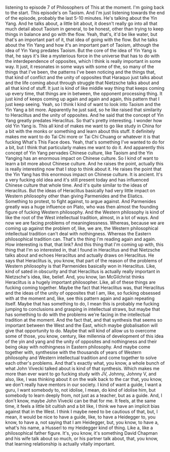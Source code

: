 ﻿listening to episode 7 of Philosophers of This at the moment. I'm going back to the start.
This episode's on Taoism.
And I'm just listening towards the end of the episode, probably the last 5-10 minutes.
He's talking about the Yin Yang.
And he talks about, a little bit about,
it doesn't really go into all that much detail about Taoism in general, to be honest, other than trying to keep things in balance and go with the flow.
Yeah, that's, it'd be like water, but that's an important part of it, that idea of going with the flow.
But he talks about the Yin Yang and how it's an important part of Taoism, although the idea of Yin Yang predates Taoism.
But the core of the idea of Yin Yang is that,
he says it's like a mysterious force
in the universe that has to do with the interdependence of opposites,
which I think is really important in some way.
It just, it resonates in some ways with some of the, so many of the things that I've been,
the patterns I've been noticing and the things that, that kind of conflict and the unity of opposites that Haraquo just talks about
and the life coming about through struggle that Nietzsche talks about and all that kind of stuff.
It just is kind of like middle way thing that keeps coming up every time,
that things are in between, the opponent processing thing.
It just kind of keeps coming up again and again and again, this pattern that I just keep seeing.
Yeah, so I think I kind of want to look into Taoism and the Yin Yang a bit more.
Apparently he just said, so he like raised that similarity to Heraclitus and the unity of opposites.
And he said that the concept of Yin Yang greatly predates Heraclitus.
So that's pretty interesting. I wonder how old Yin Yang is.
This all kind of makes me want to go like study in China for a bit with the monks or something and learn about this stuff.
It definitely makes me want to do Tai Chi more or Tai Chi Chuang or whatever it is that fucking What's This Face does.
Yeah, that's something I've wanted to do for a bit, but I think that particularly makes me want to do it.
And apparently this concept of Yin Yang pervades Chinese culture, like Taoism and the Yin Yanging has an enormous impact on Chinese culture.
So I kind of want to learn a bit more about Chinese culture.
And he raises the point, actually this is really interesting now that I stop to think about it.
He raises the point that the Yin Yang has this enormous impact on Chinese culture.
It is ancient. It's a very fucking old idea and it's still present today and has influenced Chinese culture that whole time.
And it's quite similar to the ideas of Heraclitus.
But the ideas of Heraclitus basically had very little impact on Western philosophy other than giving Parmenides and the Eliatics.
Something to protest, to fight against, to argue against.
And Parmenides greatly was a huge influence on Plato, who was then almost the founding figure of fucking Western philosophy.
And the Western philosophy is kind of like the root of the West intellectual tradition, almost, in a lot of ways.
And now we are facing problems of meaninglessness.
Whereas, because we are coming up against the problem of, like, we are, the Western philosophical intellectual tradition can't deal with nothingness.
Whereas the Eastern philosophical tradition can.
That's the thing I'm reading again and again.
How interesting is that, that link?
And this thing that I'm coming up with, this thing that I'm so interested in, that I found in Heraclitus and that Nietzsche talks about and echoes Heraclitus and actually draws on Heraclitus.
He says that Heraclitus is, you know, that part of the reason of the problems of Western philosophy is that Parmenides basically won in Heraclitus.
Like, kind of sated in obscurity and that Heraclitus is actually really important in Nietzsche's idea, like, belief.
And, you know, Ian McGilchrist thinks Heraclitus is a hugely important philosopher.
Like, all of these things are fucking coming together.
Maybe the fact that Heraclitus was, that Heraclitus and the ideas of the unity of opposites that I am, like, so fucking obsessed with at the moment and, like, see this pattern again and again repeating itself.
Maybe that has something to do, I mean this is probably me fucking jumping to conclusions and grasping in intellectual straws, but maybe that has something to do with the problems we're facing in the intellectual tradition at the moment.
And the fact that, and that synthesis that seems so important between the West and the East, which maybe globalisation will give that opportunity to do.
Maybe that will kind of allow us to overcome some of those, you know, century, like millennia of development of this idea of the yin and yang and the unity of opposites and nothingness and their being okay with nothingness in Eastern philosophy.
And maybe come together with, synthesise with the thousands of years of Western philosophy and Western intellectual tradition and come together to solve each other's problems.
And that's exactly what, you know, a whole bunch of what John Vivecki talked about is kind of that synthesis.
Which makes me more than ever want to go fucking study with JV, Johnny, Johnny V, and also, like, I was thinking about it on the walk back to the car that, you know, we don't really have mentors in our society.
I kind of want a guide, I want a guru, I want somebody to, not idolise, I mean, do kind of idolise him, but somebody to learn deeply from, not just as a teacher, but as a guide.
And, I don't know, maybe John Vivecki can be that for me.
It feels, at the same time, it feels a little bit cultish and a bit like, I think we have an implicit bias against that in the West.
I think I maybe need to be cautious of that, but, I mean, it would be nice to have a guide, like, to have a Heidegger to, you know, to have a, not saying that I am Heidegger, but, you know, to have a, what's his name, a Husserl to my Heidegger kind of thing.
Like a, like a philosophical father figure.
It's, you know, it's something David Chapman and his wife talk about so much, or his partner talk about, that, you know, that learning relationship is actually vitally important.
